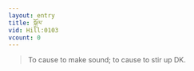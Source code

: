 ```yaml
---
layout: entry
title: སྐྲོལ་
vid: Hill:0103
vcount: 0
---
```

> To cause to make sound; to cause to stir up DK\.



